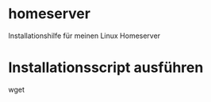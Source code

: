# homeserver
Installationshilfe für meinen Linux Homeserver

# Installationsscript ausführen

wget 


